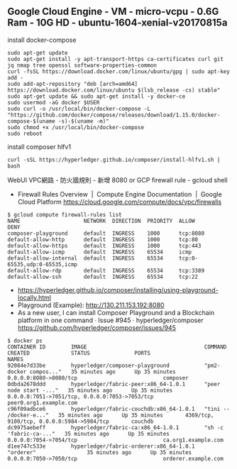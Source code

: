 ## Google Cloud Engine - VM - micro-vcpu - 0.6G Ram - 10G HD - ubuntu-1604-xenial-v20170815a

install docker-compose

```
sudo apt-get update
sudo apt-get install -y apt-transport-https ca-certificates curl git jq nmap tree openssl software-properties-common
curl -fsSL https://download.docker.com/linux/ubuntu/gpg | sudo apt-key add -
sudo add-apt-repository "deb [arch=amd64] https://download.docker.com/linux/ubuntu $(lsb_release -cs) stable"
sudo apt-get update && sudo apt-get install -y docker-ce
sudo usermod -aG docker $USER
sudo curl -o /usr/local/bin/docker-compose -L "https://github.com/docker/compose/releases/download/1.15.0/docker-compose-$(uname -s)-$(uname -m)"
sudo chmod +x /usr/local/bin/docker-compose
sudo reboot
```

install composer hlfv1

```
curl -sSL https://hyperledger.github.io/composer/install-hlfv1.sh | bash
```

WebUI VPC網路 - 防火牆規則 - 新增 8080 or GCP firewall rule - gcloud shell

* Firewall Rules Overview  |  Compute Engine Documentation  |  Google Cloud Platform https://cloud.google.com/compute/docs/vpc/firewalls

```
$ gcloud compute firewall-rules list
NAME                    NETWORK  DIRECTION  PRIORITY  ALLOW                         DENY
composer-playground     default  INGRESS    1000      tcp:8080
default-allow-http      default  INGRESS    1000      tcp:80
default-allow-https     default  INGRESS    1000      tcp:443
default-allow-icmp      default  INGRESS    65534     icmp
default-allow-internal  default  INGRESS    65534     tcp:0-65535,udp:0-65535,icmp
default-allow-rdp       default  INGRESS    65534     tcp:3389
default-allow-ssh       default  INGRESS    65534     tcp:22
```

* https://hyperledger.github.io/composer/installing/using-playground-locally.html
* Playground (Example): http://130.211.153.192:8080
* As a new user, I can install Composer Playground and a Blockchain platform in one command · Issue #945 · hyperledger/composer https://github.com/hyperledger/composer/issues/945

```
$ docker ps
CONTAINER ID        IMAGE                                     COMMAND                  CREATED             STATUS              PORTS                                            NAMES
92084e7d33be        hyperledger/composer-playground           "pm2-docker compos..."   35 minutes ago      Up 35 minutes       0.0.0.0:8080->8080/tcp                           composer
0dbda2678ddd        hyperledger/fabric-peer:x86_64-1.0.1      "peer node start -..."   35 minutes ago      Up 35 minutes       0.0.0.0:7051->7051/tcp, 0.0.0.0:7053->7053/tcp   peer0.org1.example.com
c96f09adbce6        hyperledger/fabric-couchdb:x86_64-1.0.1   "tini -- /docker-e..."   35 minutes ago      Up 35 minutes       4369/tcp, 9100/tcp, 0.0.0.0:5984->5984/tcp       couchdb
dc9975aebeff        hyperledger/fabric-ca:x86_64-1.0.1        "sh -c 'fabric-ca-..."   35 minutes ago      Up 35 minutes       0.0.0.0:7054->7054/tcp                           ca.org1.example.com
d1ee747c533e        hyperledger/fabric-orderer:x86_64-1.0.1   "orderer"                35 minutes ago      Up 35 minutes       0.0.0.0:7050->7050/tcp                           orderer.example.com
```
